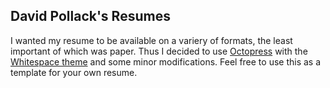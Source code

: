 ## David Pollack's Resumes

I wanted my resume to be available on a variery of formats, the least important of which was paper.  Thus I decided to use [Octopress](http://octopress.org/) with the [Whitespace theme](https://github.com/lucaslew/whitespace) and some minor modifications.  Feel free to use this as a template for your own resume.

